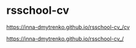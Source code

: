 # rsschool-cv

https://inna-dmytrenko.github.io/rsschool-cv_/cv


https://inna-dmytrenko.github.io/rsschool-cv_/
